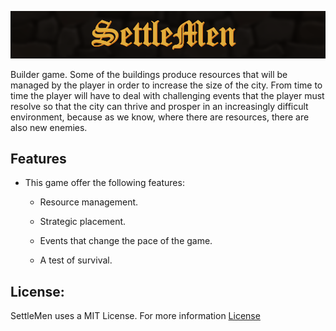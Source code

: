![Banner](https://github.com/RobertFont/AlphaProject/blob/master/WikiResources/BannerPH03.png)

Builder game. Some of the buildings produce resources that will be managed by the player in order to increase the size of the city. From time to time the player will have to deal with challenging events that the player must resolve so that the city can thrive and prosper in an increasingly difficult environment, because as we know, where there are resources, there are also new enemies.

## Features

- This game offer the following features:

  - Resource management.

  - Strategic placement.

  - Events that change the pace of the game.

  - A test of survival.

## License:
SettleMen uses a MIT License. For more information [License](https://github.com/RobertFont/AlphaProject/blob/master/LICENSE)
